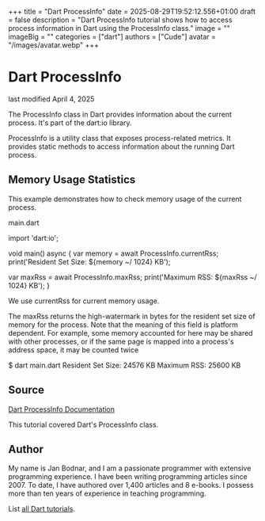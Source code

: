 +++
title = "Dart ProcessInfo"
date = 2025-08-29T19:52:12.556+01:00
draft = false
description = "Dart ProcessInfo tutorial shows how to access process information in Dart using the ProcessInfo class."
image = ""
imageBig = ""
categories = ["dart"]
authors = ["Cude"]
avatar = "/images/avatar.webp"
+++

# Dart ProcessInfo

last modified April 4, 2025

The ProcessInfo class in Dart provides information about the
current process. It's part of the dart:io library.

ProcessInfo is a utility class that exposes process-related
metrics. It provides static methods to access information about the running Dart
process.

## Memory Usage Statistics

This example demonstrates how to check memory usage of the current process.

main.dart
  

import 'dart:io';

void main() async {
  var memory = await ProcessInfo.currentRss;
  print('Resident Set Size: ${memory ~/ 1024} KB');

  var maxRss = await ProcessInfo.maxRss;
  print('Maximum RSS: ${maxRss ~/ 1024} KB');
}

We use currentRss for current memory usage. 

The maxRss returns the high-watermark in bytes for the resident set
size of memory for the process. Note that the meaning of this field is platform
dependent. For example, some memory accounted for here may be shared with other
processes, or if the same page is mapped into a process's address space, it may
be counted twice

$ dart main.dart
Resident Set Size: 24576 KB
Maximum RSS: 25600 KB

## Source

[Dart ProcessInfo Documentation](https://api.dart.dev/stable/dart-io/ProcessInfo-class.html)

This tutorial covered Dart's ProcessInfo class.

## Author

My name is Jan Bodnar, and I am a passionate programmer with extensive
programming experience. I have been writing programming articles since 2007.
To date, I have authored over 1,400 articles and 8 e-books. I possess more
than ten years of experience in teaching programming.

List [all Dart tutorials](/dart/).